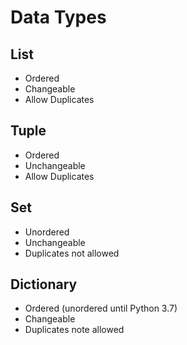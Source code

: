 # Data Types

## List

* Ordered
* Changeable
* Allow Duplicates

## Tuple

* Ordered
* Unchangeable
* Allow Duplicates

## Set

* Unordered
* Unchangeable
* Duplicates not allowed

## Dictionary

* Ordered (unordered until Python 3.7)
* Changeable
* Duplicates note allowed
